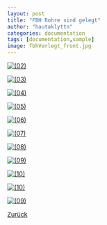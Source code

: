 ```yaml
---
layout: post
title: "FBH Rohre sind gelegt"
author: "hautaklyttn"
categories: documentation
tags: [documentation,sample]
image: fbhVerlegt_front.jpg
---
```


<a href="../assets/img/fbhVerlegt_front.jpg" data-lightbox="FBH" data-title="">![(02)](../assets/img/fbhVerlegt_front.jpg)</a>

<a href="../assets/img/11_03_2020_(2).jpg" data-lightbox="FBH" data-title="">![(03)](../assets/img/11_03_2020_(2).jpg)</a>

<a href="../assets/img/11_03_2020_(3).jpg" data-lightbox="FBH" data-title="">![(04)](../assets/img/11_03_2020_(3).jpg)</a>

<a href="../assets/img/11_03_2020_(4).jpg" data-lightbox="FBH" data-title="">![(05)](../assets/img/11_03_2020_(4).jpg)</a>

<a href="../assets/img/11_03_2020_(5).jpg" data-lightbox="FBH" data-title="">![(06)](../assets/img/11_03_2020_(5).jpg)</a>

<a href="../assets/img/11_03_2020_(6).jpg" data-lightbox="FBH" data-title="">![(07)](../assets/img/11_03_2020_(6).jpg)</a>

<a href="../assets/img/11_03_2020_(7).jpg" data-lightbox="FBH" data-title="">![(08)](../assets/img/11_03_2020_(7).jpg)</a>

<a href="../assets/img/11_03_2020_(8).jpg" data-lightbox="FBH" data-title="">![(09)](../assets/img/11_03_2020_(8).jpg)</a>

<a href="../assets/img/11_03_2020_(9).jpg" data-lightbox="FBH" data-title="">![(10)](../assets/img/11_03_2020_(9).jpg)</a>

<a href="../assets/img/11_03_2020_(10).jpg" data-lightbox="FBH" data-title="">![(10)](../assets/img/11_03_2020_(10).jpg)</a>

<a href="../assets/img/11_03_2020_(11).jpg" data-lightbox="FBH" data-title="">![(09)](../assets/img/11_03_2020_(11).jpg)</a>

[Zurück](/hausblog)  

